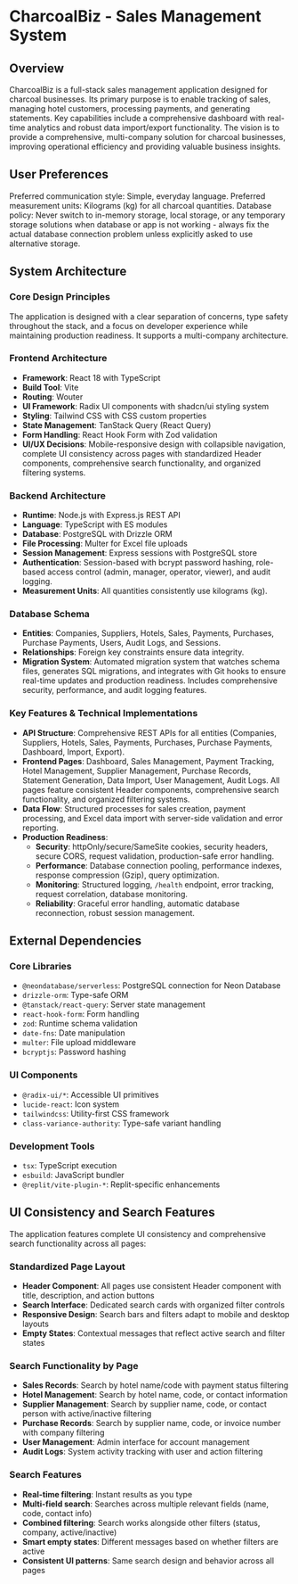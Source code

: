 # CharcoalBiz - Sales Management System

## Overview
CharcoalBiz is a full-stack sales management application designed for charcoal businesses. Its primary purpose is to enable tracking of sales, managing hotel customers, processing payments, and generating statements. Key capabilities include a comprehensive dashboard with real-time analytics and robust data import/export functionality. The vision is to provide a comprehensive, multi-company solution for charcoal businesses, improving operational efficiency and providing valuable business insights.

## User Preferences
Preferred communication style: Simple, everyday language.
Preferred measurement units: Kilograms (kg) for all charcoal quantities.
Database policy: Never switch to in-memory storage, local storage, or any temporary storage solutions when database or app is not working - always fix the actual database connection problem unless explicitly asked to use alternative storage.

## System Architecture

### Core Design Principles
The application is designed with a clear separation of concerns, type safety throughout the stack, and a focus on developer experience while maintaining production readiness. It supports a multi-company architecture.

### Frontend Architecture
- **Framework**: React 18 with TypeScript
- **Build Tool**: Vite
- **Routing**: Wouter
- **UI Framework**: Radix UI components with shadcn/ui styling system
- **Styling**: Tailwind CSS with CSS custom properties
- **State Management**: TanStack Query (React Query)
- **Form Handling**: React Hook Form with Zod validation
- **UI/UX Decisions**: Mobile-responsive design with collapsible navigation, complete UI consistency across pages with standardized Header components, comprehensive search functionality, and organized filtering systems.

### Backend Architecture
- **Runtime**: Node.js with Express.js REST API
- **Language**: TypeScript with ES modules
- **Database**: PostgreSQL with Drizzle ORM
- **File Processing**: Multer for Excel file uploads
- **Session Management**: Express sessions with PostgreSQL store
- **Authentication**: Session-based with bcrypt password hashing, role-based access control (admin, manager, operator, viewer), and audit logging.
- **Measurement Units**: All quantities consistently use kilograms (kg).

### Database Schema
- **Entities**: Companies, Suppliers, Hotels, Sales, Payments, Purchases, Purchase Payments, Users, Audit Logs, and Sessions.
- **Relationships**: Foreign key constraints ensure data integrity.
- **Migration System**: Automated migration system that watches schema files, generates SQL migrations, and integrates with Git hooks to ensure real-time updates and production readiness. Includes comprehensive security, performance, and audit logging features.

### Key Features & Technical Implementations
- **API Structure**: Comprehensive REST APIs for all entities (Companies, Suppliers, Hotels, Sales, Payments, Purchases, Purchase Payments, Dashboard, Import, Export).
- **Frontend Pages**: Dashboard, Sales Management, Payment Tracking, Hotel Management, Supplier Management, Purchase Records, Statement Generation, Data Import, User Management, Audit Logs. All pages feature consistent Header components, comprehensive search functionality, and organized filtering systems.
- **Data Flow**: Structured processes for sales creation, payment processing, and Excel data import with server-side validation and error reporting.
- **Production Readiness**:
    - **Security**: httpOnly/secure/SameSite cookies, security headers, secure CORS, request validation, production-safe error handling.
    - **Performance**: Database connection pooling, performance indexes, response compression (Gzip), query optimization.
    - **Monitoring**: Structured logging, `/health` endpoint, error tracking, request correlation, database monitoring.
    - **Reliability**: Graceful error handling, automatic database reconnection, robust session management.

## External Dependencies

### Core Libraries
- `@neondatabase/serverless`: PostgreSQL connection for Neon Database
- `drizzle-orm`: Type-safe ORM
- `@tanstack/react-query`: Server state management
- `react-hook-form`: Form handling
- `zod`: Runtime schema validation
- `date-fns`: Date manipulation
- `multer`: File upload middleware
- `bcryptjs`: Password hashing

### UI Components
- `@radix-ui/*`: Accessible UI primitives
- `lucide-react`: Icon system
- `tailwindcss`: Utility-first CSS framework
- `class-variance-authority`: Type-safe variant handling

### Development Tools
- `tsx`: TypeScript execution
- `esbuild`: JavaScript bundler
- `@replit/vite-plugin-*`: Replit-specific enhancements

## UI Consistency and Search Features

The application features complete UI consistency and comprehensive search functionality across all pages:

### Standardized Page Layout
- **Header Component**: All pages use consistent Header component with title, description, and action buttons
- **Search Interface**: Dedicated search cards with organized filter controls
- **Responsive Design**: Search bars and filters adapt to mobile and desktop layouts
- **Empty States**: Contextual messages that reflect active search and filter states

### Search Functionality by Page
- **Sales Records**: Search by hotel name/code with payment status filtering
- **Hotel Management**: Search by hotel name, code, or contact information
- **Supplier Management**: Search by supplier name, code, or contact person with active/inactive filtering
- **Purchase Records**: Search by supplier name, code, or invoice number with company filtering
- **User Management**: Admin interface for account management
- **Audit Logs**: System activity tracking with user and action filtering

### Search Features
- **Real-time filtering**: Instant results as you type
- **Multi-field search**: Searches across multiple relevant fields (name, code, contact info)
- **Combined filtering**: Search works alongside other filters (status, company, active/inactive)
- **Smart empty states**: Different messages based on whether filters are active
- **Consistent UI patterns**: Same search design and behavior across all pages